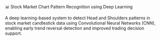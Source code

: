 📊 Stock Market Chart Pattern Recognition using Deep Learning

A deep learning-based system to detect Head and Shoulders patterns in stock market candlestick data using Convolutional Neural Networks (CNN), enabling early trend reversal detection and improved trading decision support.
